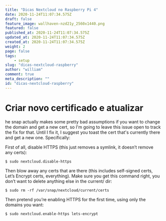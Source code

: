 ```yaml
---
title: "Dicas Nextcloud no Raspberry Pi 4"
date: 2020-11-24T11:07:34.575Z
draft: false
feature_image: wallhaven-nzd21y_2560x1440.png
featured: false
published_at: 2020-11-24T11:07:34.575Z
updated_at: 2020-11-24T11:07:34.575Z
created_at: 2020-11-24T11:07:34.575Z
weight: 2
page: false
tags:
    - setup
slug: "dicas-nextcloud-raspberry"
author: "william"
comment: true
meta_description: ""
id: "dicas-nextcloud-raspberry"
---
```


# Criar novo certificado e atualizar

he snap actually makes some pretty bad assumptions if you want to change the domain and get a new cert, so I'm going to leave this issue open to track the fix for that. Until I fix it, I suggest you toast the cert that's currently there and get a new one. Specifically:

First of all, disable HTTPS (this just removes a symlink, it doesn’t remove any certs):

```
$ sudo nextcloud.disable-https
```

Then blow away any certs that are there (this includes self-signed certs, Let’s Encrypt certs, everything). Make sure you get this command right, you don’t want to delete anything else in the current/ dir:

```
$ sudo rm -rf /var/snap/nextcloud/current/certs
```

Then pretend you’re enabling HTTPS for the first time, using only the domains you want:

```
$ sudo nextcloud.enable-https lets-encrypt
```
